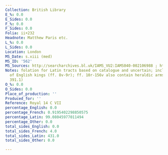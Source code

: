 ```yaml
---
Collection: British Library
E_%: 0.0
E_Sides: 0.0
F_%: 0.0
F_Sides: 0.0
Folia: ii+232
Headnote: Matthew Paris etc.
L_%: 0.0
L_Sides: 0.0
Location: London
MS_Date: s.xiii (med)
MS_ID: '562'
MS_Sources: http://searcharchives.bl.uk/IAMS_VU2:IAMS040-002106988 ; https://www.europeana.eu/portal/en/record/92037/_http___www_bl_uk_onlinegallery_onlineex_illmanus_roymanucoll_t_zoomify77379_html.html
Notes: folation for Latin tracts based on catalogue and uncertain; includes images
  of English kings (ff. 8v-9r); ff. 10r-156v also contain heraldic arms (Dean no.
  391.1)
O_%: 0.0
O_Sides: 0.0
Place_of_production: ''
Produced_for: ''
Reference: Royal 14 C VII
percentage_English: 0.0
percentage_French: 0.9195402298850575
percentage_Latin: 99.08045977011494
percentage_Other: 0.0
total_sides_English: 0.0
total_sides_French: 4.0
total_sides_Latin: 431.0
total_sides_Other: 0.0

---
```


